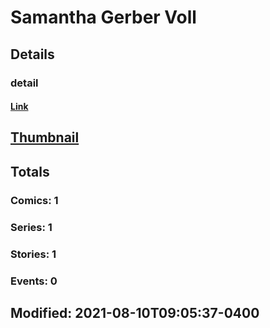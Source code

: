 # Samantha Gerber Voll 
## Details
### detail
#### [Link](http://marvel.com/comics/creators/13400/samantha_gerber_voll?utm_campaign=apiRef&utm_source=225578a89fc76f3d20fbffda5d17a88d)
## [Thumbnail](http://i.annihil.us/u/prod/marvel/i/mg/b/40/image_not_available.jpg)
## Totals
### Comics: 1
### Series: 1
### Stories: 1
### Events: 0
## Modified: 2021-08-10T09:05:37-0400